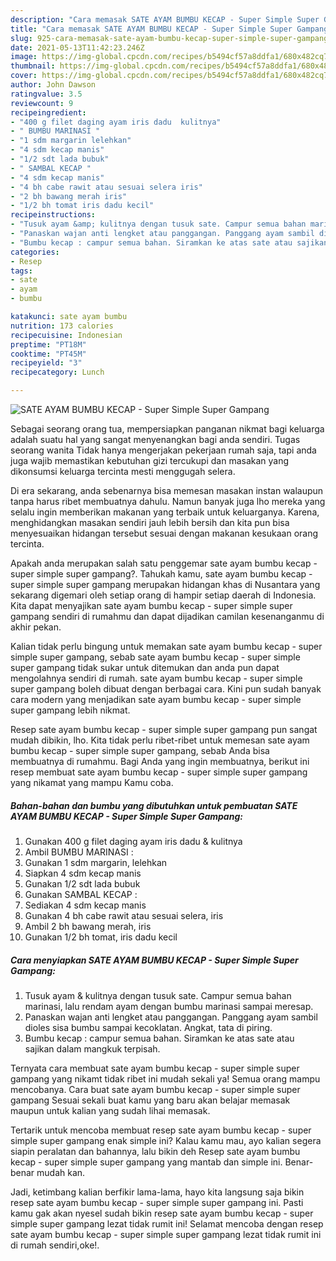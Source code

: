 ```yaml
---
description: "Cara memasak SATE AYAM BUMBU KECAP - Super Simple Super Gampang yang enak dan Mudah Dibuat"
title: "Cara memasak SATE AYAM BUMBU KECAP - Super Simple Super Gampang yang enak dan Mudah Dibuat"
slug: 925-cara-memasak-sate-ayam-bumbu-kecap-super-simple-super-gampang-yang-enak-dan-mudah-dibuat
date: 2021-05-13T11:42:23.246Z
image: https://img-global.cpcdn.com/recipes/b5494cf57a8ddfa1/680x482cq70/sate-ayam-bumbu-kecap-super-simple-super-gampang-foto-resep-utama.jpg
thumbnail: https://img-global.cpcdn.com/recipes/b5494cf57a8ddfa1/680x482cq70/sate-ayam-bumbu-kecap-super-simple-super-gampang-foto-resep-utama.jpg
cover: https://img-global.cpcdn.com/recipes/b5494cf57a8ddfa1/680x482cq70/sate-ayam-bumbu-kecap-super-simple-super-gampang-foto-resep-utama.jpg
author: John Dawson
ratingvalue: 3.5
reviewcount: 9
recipeingredient:
- "400 g filet daging ayam iris dadu  kulitnya"
- " BUMBU MARINASI "
- "1 sdm margarin lelehkan"
- "4 sdm kecap manis"
- "1/2 sdt lada bubuk"
- " SAMBAL KECAP "
- "4 sdm kecap manis"
- "4 bh cabe rawit atau sesuai selera iris"
- "2 bh bawang merah iris"
- "1/2 bh tomat iris dadu kecil"
recipeinstructions:
- "Tusuk ayam &amp; kulitnya dengan tusuk sate. Campur semua bahan marinasi, lalu rendam ayam dengan bumbu marinasi sampai meresap."
- "Panaskan wajan anti lengket atau panggangan. Panggang ayam sambil dioles sisa bumbu sampai kecoklatan. Angkat, tata di piring."
- "Bumbu kecap : campur semua bahan. Siramkan ke atas sate atau sajikan dalam mangkuk terpisah."
categories:
- Resep
tags:
- sate
- ayam
- bumbu

katakunci: sate ayam bumbu 
nutrition: 173 calories
recipecuisine: Indonesian
preptime: "PT18M"
cooktime: "PT45M"
recipeyield: "3"
recipecategory: Lunch

---
```



![SATE AYAM BUMBU KECAP - Super Simple Super Gampang](https://img-global.cpcdn.com/recipes/b5494cf57a8ddfa1/680x482cq70/sate-ayam-bumbu-kecap-super-simple-super-gampang-foto-resep-utama.jpg)

Sebagai seorang orang tua, mempersiapkan panganan nikmat bagi keluarga adalah suatu hal yang sangat menyenangkan bagi anda sendiri. Tugas seorang  wanita Tidak hanya mengerjakan pekerjaan rumah saja, tapi anda juga wajib memastikan kebutuhan gizi tercukupi dan masakan yang dikonsumsi keluarga tercinta mesti menggugah selera.

Di era  sekarang, anda sebenarnya bisa memesan masakan instan walaupun tanpa harus ribet membuatnya dahulu. Namun banyak juga lho mereka yang selalu ingin memberikan makanan yang terbaik untuk keluarganya. Karena, menghidangkan masakan sendiri jauh lebih bersih dan kita pun bisa menyesuaikan hidangan tersebut sesuai dengan makanan kesukaan orang tercinta. 



Apakah anda merupakan salah satu penggemar sate ayam bumbu kecap - super simple super gampang?. Tahukah kamu, sate ayam bumbu kecap - super simple super gampang merupakan hidangan khas di Nusantara yang sekarang digemari oleh setiap orang di hampir setiap daerah di Indonesia. Kita dapat menyajikan sate ayam bumbu kecap - super simple super gampang sendiri di rumahmu dan dapat dijadikan camilan kesenanganmu di akhir pekan.

Kalian tidak perlu bingung untuk memakan sate ayam bumbu kecap - super simple super gampang, sebab sate ayam bumbu kecap - super simple super gampang tidak sukar untuk ditemukan dan anda pun dapat mengolahnya sendiri di rumah. sate ayam bumbu kecap - super simple super gampang boleh dibuat dengan berbagai cara. Kini pun sudah banyak cara modern yang menjadikan sate ayam bumbu kecap - super simple super gampang lebih nikmat.

Resep sate ayam bumbu kecap - super simple super gampang pun sangat mudah dibikin, lho. Kita tidak perlu ribet-ribet untuk memesan sate ayam bumbu kecap - super simple super gampang, sebab Anda bisa membuatnya di rumahmu. Bagi Anda yang ingin membuatnya, berikut ini resep membuat sate ayam bumbu kecap - super simple super gampang yang nikamat yang mampu Kamu coba.

<!--inarticleads1-->

##### Bahan-bahan dan bumbu yang dibutuhkan untuk pembuatan SATE AYAM BUMBU KECAP - Super Simple Super Gampang:

1. Gunakan 400 g filet daging ayam iris dadu &amp; kulitnya
1. Ambil  BUMBU MARINASI :
1. Gunakan 1 sdm margarin, lelehkan
1. Siapkan 4 sdm kecap manis
1. Gunakan 1/2 sdt lada bubuk
1. Gunakan  SAMBAL KECAP :
1. Sediakan 4 sdm kecap manis
1. Gunakan 4 bh cabe rawit atau sesuai selera, iris
1. Ambil 2 bh bawang merah, iris
1. Gunakan 1/2 bh tomat, iris dadu kecil




<!--inarticleads2-->

##### Cara menyiapkan SATE AYAM BUMBU KECAP - Super Simple Super Gampang:

1. Tusuk ayam &amp; kulitnya dengan tusuk sate. Campur semua bahan marinasi, lalu rendam ayam dengan bumbu marinasi sampai meresap.
1. Panaskan wajan anti lengket atau panggangan. Panggang ayam sambil dioles sisa bumbu sampai kecoklatan. Angkat, tata di piring.
1. Bumbu kecap : campur semua bahan. Siramkan ke atas sate atau sajikan dalam mangkuk terpisah.




Ternyata cara membuat sate ayam bumbu kecap - super simple super gampang yang nikamt tidak ribet ini mudah sekali ya! Semua orang mampu mencobanya. Cara buat sate ayam bumbu kecap - super simple super gampang Sesuai sekali buat kamu yang baru akan belajar memasak maupun untuk kalian yang sudah lihai memasak.

Tertarik untuk mencoba membuat resep sate ayam bumbu kecap - super simple super gampang enak simple ini? Kalau kamu mau, ayo kalian segera siapin peralatan dan bahannya, lalu bikin deh Resep sate ayam bumbu kecap - super simple super gampang yang mantab dan simple ini. Benar-benar mudah kan. 

Jadi, ketimbang kalian berfikir lama-lama, hayo kita langsung saja bikin resep sate ayam bumbu kecap - super simple super gampang ini. Pasti kamu gak akan nyesel sudah bikin resep sate ayam bumbu kecap - super simple super gampang lezat tidak rumit ini! Selamat mencoba dengan resep sate ayam bumbu kecap - super simple super gampang lezat tidak rumit ini di rumah sendiri,oke!.

